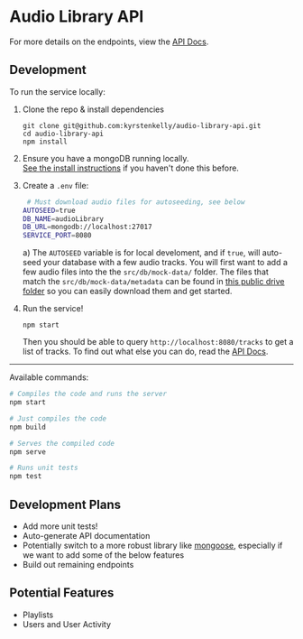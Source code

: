 # Audio Library API

For more details on the endpoints, view the [API Docs](./docs/api.md).

## Development

To run the service locally:

1. Clone the repo & install dependencies  
    ```
    git clone git@github.com:kyrstenkelly/audio-library-api.git
    cd audio-library-api
    npm install
    ```

2. Ensure you have a mongoDB running locally.  
    [See the install instructions](https://docs.mongodb.com/manual/installation/) if you haven't done this before.

3. Create a `.env` file:
    ```bash
     # Must download audio files for autoseeding, see below
    AUTOSEED=true
    DB_NAME=audioLibrary
    DB_URL=mongodb://localhost:27017
    SERVICE_PORT=8080
    ```
    
    a) The `AUTOSEED` variable is for local develoment, and if `true`, will auto-seed your database with a few audio tracks. You will first want to add a few audio files into the the `src/db/mock-data/` folder. 
    The files that match the `src/db/mock-data/metadata` can be found in [this public drive folder](https://drive.google.com/drive/folders/1BsGeGv8JwCw2trWIlTQ3cCCC8RW9HVOt) so you can easily download them and get started.

   
4. Run the service!
    ```
    npm start
    ```
    Then you should be able to query `http://localhost:8080/tracks` to get a list of tracks. To find out what else you can do, read the [API Docs](./docs/api.md).
  
----

Available commands:

```bash
# Compiles the code and runs the server
npm start

# Just compiles the code
npm build

# Serves the compiled code
npm serve

# Runs unit tests
npm test
```

## Development Plans

* Add more unit tests!
* Auto-generate API documentation
* Potentially switch to a more robust library like [mongoose](https://www.npmjs.com/package/mongoose), especially if we want to add some of the below features
* Build out remaining endpoints

## Potential Features

* Playlists
* Users and User Activity
